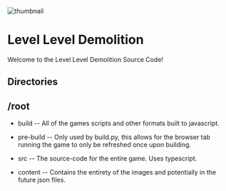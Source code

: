 ![thumbnail](/content/images/publishing/title/thumbnail.png)

# Level Level Demolition

Welcome to the Level Level Demolition Source Code!

## Directories

## /root

* build -- All of the games scripts and other formats built to javascript.

* pre-build -- Only used by build.py, this allows for the browser tab running the game to only be refreshed once upon building.

* src -- The source-code for the entire game. Uses typescript.

* content -- Contains the entirety of the images and potentially in the future json files.

